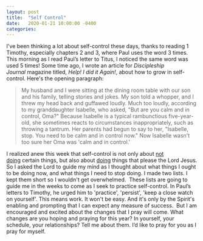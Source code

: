 ```yaml
---
layout: post
title:  "Self Control"
date:   2020-01-21 10:00:00 -0400
categories:
---
```

I've been thinking a lot about self-control these days, thanks to reading 1 Timothy, especially chapters 2 and 3, where Paul uses the word 3 times. This morning as I read Paul’s letter to Titus, I noticed the same word was used 5 times! Some time ago, I wrote an article for *Discipleship Journal* magazine titled, *Help! I did it Again!*, about how to grow in self-control. Here's the opening paragraph:

> My husband and I were sitting at the dining room table with our son and his family, telling stories and jokes. My son told a whopper, and I threw my head back and guffawed loudly. Much too loudly, according to my granddaughter Isabelle, who asked, "But are you calm and in control, Oma?" Because Isabelle is a typical rambunctious five-year-old, she sometimes reacts to circumstances inappropriately, such as throwing a tantrum. Her parents had begun to say to her, "Isabelle, stop. You need to be calm and in control now." Now Isabelle wasn't too sure her Oma was 'calm and in control.'

I realized anew this week that self-control is not only about <u>not doing</u> certain things, but also about <u>doing</u> things that please the Lord Jesus. So I asked the Lord to guide my mind as I thought about what things I ought to be doing now, and what things I need to stop doing. I made two lists. I kept them short so I wouldn't get overwhelmed.  These lists are going to guide me in the weeks to come as I seek to practice self-control. In Paul’s letters to Timothy, he urged him to 'practice', 'persist', 'keep a close watch on yourself'. This means work. It won't be easy. And it's only by the Spirit's enabling and prompting that I can expect any measure of success.  But I am encouraged and excited about the changes that I pray will come. What changes are you hoping and praying for this year? In yourself, your schedule, your relationships? Tell me about them. I’d like to pray for you as I pray for myself.